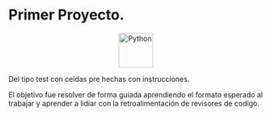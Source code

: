 # Primer Proyecto.

<div align='center'>
  <img width="68" alt="Python" src="https://github.com/user-attachments/assets/1b122aa8-d3a3-49d1-b641-9a737b4d089b">

</div>

Del tipo test con celdas pre hechas con instrucciones.

El objetivo fue resolver de forma guiada aprendiendo el formato esperado al trabajar y aprender a lidiar con la retroalimentación de revisores de codigo.

